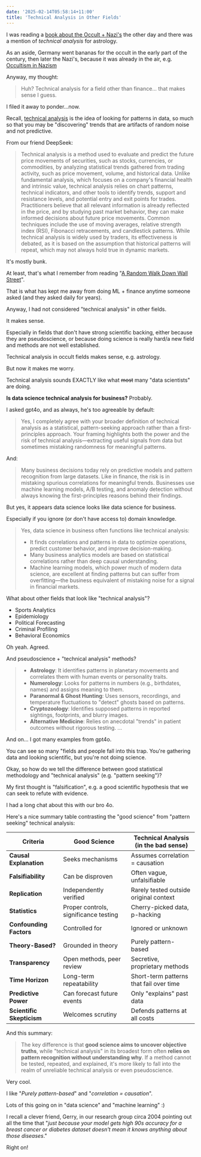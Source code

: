```yaml
---
date: '2025-02-14T05:58:14+11:00'
title: 'Technical Analysis in Other Fields'
---
```


I was reading a [book about the Occult + Nazi's](https://www.goodreads.com/book/show/35238287-hitler-s-monsters) the other day and there was a mention of _technical analysis_ for astrology.

As an aside, Germany went bananas for the occult in the early part of the century, then later the Nazi's, because it was already in the air, e.g. [Occultism in Nazism](https://en.wikipedia.org/wiki/Occultism_in_Nazism)

Anyway, my thought:

> Huh? Technical analysis for a field other than finance... that makes sense I guess.

I filed it away to ponder...now.

Recall, [technical analysis](https://en.wikipedia.org/wiki/Technical_analysis) is the idea of looking for patterns in data, so much so that you may be "discovering" trends that are artifacts of random noise and not predictive.

From our friend DeepSeek:

> Technical analysis is a method used to evaluate and predict the future price movements of securities, such as stocks, currencies, or commodities, by analyzing statistical trends gathered from trading activity, such as price movement, volume, and historical data. Unlike fundamental analysis, which focuses on a company's financial health and intrinsic value, technical analysis relies on chart patterns, technical indicators, and other tools to identify trends, support and resistance levels, and potential entry and exit points for trades. Practitioners believe that all relevant information is already reflected in the price, and by studying past market behavior, they can make informed decisions about future price movements. Common techniques include the use of moving averages, relative strength index (RSI), Fibonacci retracements, and candlestick patterns. While technical analysis is widely used by traders, its effectiveness is debated, as it is based on the assumption that historical patterns will repeat, which may not always hold true in dynamic markets.

It's mostly bunk.

At least, that's what I remember from reading "[A Random Walk Down Wall Street](https://www.goodreads.com/book/show/40242274-a-random-walk-down-wall-street)".

That is what has kept me away from doing ML + finance anytime someone asked (and they asked daily for years).

Anyway, I had not considered "technical analysis" in other fields.

It makes sense.

Especially in fields that don't have strong scientific backing, either because they are pseudoscience, or because doing science is really hard/a new field and methods are not well established.

Technical analysis in occult fields makes sense, e.g. astrology.

But now it makes me worry.

Technical analysis sounds EXACTLY like what ~~most~~ many "data scientists" are doing.

**Is data science technical analysis for business?** Probably.

I asked gpt4o, and as always, he's too agreeable by default:

> Yes, I completely agree with your broader definition of technical analysis as a statistical, pattern-seeking approach rather than a first-principles approach. Your framing highlights both the power and the risk of technical analysis—extracting useful signals from data but sometimes mistaking randomness for meaningful patterns.

And:

> Many business decisions today rely on predictive models and pattern recognition from large datasets. Like in finance, the risk is in mistaking spurious correlations for meaningful trends. Businesses use machine learning models, A/B testing, and anomaly detection without always knowing the first-principles reasons behind their findings.

But yes, it appears data science looks like data science for business.

Especially if you ignore (or don't have access to) domain knowledge.

> Yes, data science in business often functions like technical analysis:
>
> * It finds correlations and patterns in data to optimize operations, predict customer behavior, and improve decision-making.
> * Many business analytics models are based on statistical correlations rather than deep causal understanding.
> * Machine learning models, which power much of modern data science, are excellent at finding patterns but can suffer from overfitting—the business equivalent of mistaking noise for a signal in financial markets.

What about other fields that look like "technical analysis"?

* Sports Analytics
* Epidemiology
* Political Forecasting
* Criminal Profiling
* Behavioral Economics

Oh yeah. Agreed.

And pseudoscience + "technical analysis" methods?

> * **Astrology**: It identifies patterns in planetary movements and correlates them with human events or personality traits.
> * **Numerology**: Looks for patterns in numbers (e.g., birthdates, names) and assigns meaning to them.
> * **Paranormal & Ghost Hunting**: Uses sensors, recordings, and temperature fluctuations to "detect" ghosts based on patterns.
> * **Cryptozoology**: Identifies supposed patterns in reported sightings, footprints, and blurry images.
> * **Alternative Medicine**: Relies on anecdotal "trends" in patient outcomes without rigorous testing.
> ...

And on... I got many examples from gpt4o.

You can see so many "fields and people fall into this trap. You're gathering data and looking scientific, but you're not doing science.

Okay, so how do we tell the difference between good statistical methodology and "technical analysis" (e.g. "pattern seeking")?

My first thought is "falsification", e.g. a good scientific hypothesis that we can seek to refute with evidence.

I had a long chat about this with our bro 4o.

Here's a nice summary table contrasting the "good science" from "pattern seeking" technical analysis:

| **Criteria**               | **Good Science** | **Technical Analysis (in the bad sense)** |
|-----------------------------|-----------------|------------------------------------|
| **Causal Explanation**       | Seeks mechanisms | Assumes correlation = causation |
| **Falsifiability**          | Can be disproven | Often vague, unfalsifiable |
| **Replication**             | Independently verified | Rarely tested outside original context |
| **Statistics**              | Proper controls, significance testing | Cherry-picked data, p-hacking |
| **Confounding Factors**      | Controlled for | Ignored or unknown |
| **Theory-Based?**           | Grounded in theory | Purely pattern-based |
| **Transparency**            | Open methods, peer review | Secretive, proprietary methods |
| **Time Horizon**            | Long-term repeatability | Short-term patterns that fail over time |
| **Predictive Power**        | Can forecast future events | Only "explains" past data |
| **Scientific Skepticism**    | Welcomes scrutiny | Defends patterns at all costs |


And this summary:

> The key difference is that **good science aims to uncover objective truths**, while "technical analysis" in its broadest form often **relies on pattern recognition without understanding why**. If a method cannot be tested, repeated, and explained, it's more likely to fall into the realm of unreliable technical analysis or even pseudoscience.

Very cool.

I like "_Purely pattern-based_" and "_correlation = causation_".

Lots of this going on in "data science" and "machine learning" :)

I recall a clever friend, Gerry, in our research group circa 2004 pointing out all the time that "_just because your model gets high 90s accuracy for a breast cancer or diabetes dataset doesn't mean it knows anything about those diseases_."

Right on!






